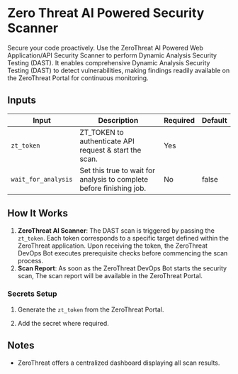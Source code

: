 # Zero Threat AI Powered Security Scanner

Secure your code proactively. Use the ZeroThreat AI Powered Web Application/API Security Scanner to perform Dynamic Analysis Security Testing (DAST). It enables comprehensive Dynamic Analysis Security Testing (DAST) to detect vulnerabilities, making findings readily available on the ZeroThreat Portal for continuous monitoring.

## Inputs

| Input               | Description                                                          | Required | Default |
| ------------------- | -------------------------------------------------------------------- | -------- | ------- |
| `zt_token`          | ZT_TOKEN to authenticate API request & start the scan.               | Yes      |         |
| `wait_for_analysis` | Set this true to wait for analysis to complete before finishing job. | No       | false   |


## How It Works

1. **ZeroThreat AI Scanner**: The DAST scan is triggered by passing the `zt_token`. Each token corresponds to a specific target defined within the ZeroThreat application. Upon receiving the token, the ZeroThreat DevOps Bot executes prerequisite checks before commencing the scan process.
2. **Scan Report**: As soon as the ZeroThreat DevOps Bot starts the security scan, The scan report will be available in the ZeroThreat Portal.

### Secrets Setup
1. Generate the `zt_token` from the ZeroThreat Portal.
   
2. Add the secret where required.


## Notes

- ZeroThreat offers a centralized dashboard displaying all scan results.

